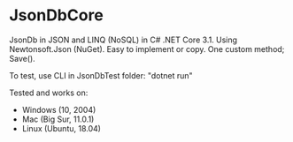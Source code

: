 # JsonDbCore
JsonDb in JSON and LINQ (NoSQL) in C# .NET Core 3.1. Using Newtonsoft.Json (NuGet). Easy to implement or copy. One custom method; Save().

To test, use CLI in JsonDbTest folder: "dotnet run"

Tested and works on:
- Windows (10, 2004)
- Mac (Big Sur, 11.0.1)
- Linux (Ubuntu, 18.04)
